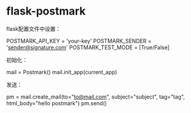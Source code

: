 flask-postmark
==============

flask配置文件中设置：

   POSTMARK_API_KEY    = 'your-key'
   POSTMARK_SENDER     = 'sender@signature.com'
   POSTMARK_TEST_MODE  = [True/False]
    

初始化：

   mail = Postmark()
   mail.init_app(current_app)

发送：

   pm = mail.create_mail(to="to@mail.com", subject="subject", tag="tag", html_body="hello postmark")
   pm.send()
  
  
